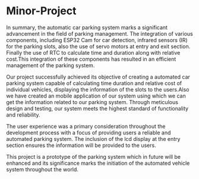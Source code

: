 # Minor-Project
In summary, the automatic car parking system marks a significant advancement in the field of parking management.
The integration of various components, including ESP32 Cam for car detection, infrared sensors (IR) for the parking
 slots, also the use of servo motors at entry and exit section. Finally the use of RTC to calculate time and duration along
 with relative cost.This integration of these components has resulted in an efficient management of the parking system.

Our project successfully achieved its objective of creating a automated car parking system capable of calculating time duration and 
relative cost of individual vehicles, displaying the information of the slots to the users.Also we have created an mobile application 
of our system using which we can get the information related to our parking system. Through meticulous design and testing, our system 
meets the highest standard of functionality and reliability.

The user experience was a primary consideration throughout the development process with a focus of providing users a reliable and 
automated parking system. The inclusion of the lcd display at the entry section ensures the information will be provided to the users.

This project is a prototype of the parking system which in future will be enhanced and its significance marks the initiation of the
automated vehicle system throughout the world.
